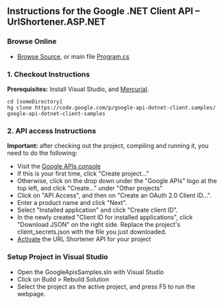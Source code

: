 ## Instructions for the Google .NET Client API – UrlShortener.ASP.NET

### Browse Online

*   [Browse Source](http://code.google.com/p/google-api-dotnet-client/source/browse/?repo=samples#hg%2FUrlShortener.ASP.NET), or main file [Program.cs](http://code.google.com/p/google-api-dotnet-client/source/browse/UrlShortener.ASP.NET/Program.cs?repo=samples)

### 1. Checkout Instructions

**Prerequisites:** Install Visual Studio, and [Mercurial](http://www.mercurial-scm.org/).

```
cd [someDirectory] 
hg clone https://code.google.com/p/google-api-dotnet-client.samples/ google-api-dotnet-client-samples
```

### 2. API access Instructions

**Important:** after checking out the project, compiling and running it, you need to do the following:

*   Visit the [Google APIs console](https://code.google.com/apis/console/)
*   If this is your first time, click "Create project..."
*   Otherwise, click on the drop down under the "Google APIs" logo at the top left, and click "Create..." under "Other projects"
*   Click on "API Access", and then on "Create an OAuth 2.0 Client ID...".
*   Enter a product name and click "Next".
*   Select "Installed application" and click "Create client ID".
*   In the newly created "Client ID for installed applications", click "Download JSON" on the right side. Replace the project's client_secrets.json with the file you just downloaded.
*   [Activate](https://code.google.com/apis/console/?api=urlshortener) the URL Shortener API for your project

### Setup Project in Visual Studio

*   Open the GoogleApisSamples.sln with Visual Studio
*   Click on Build > Rebuild Solution
*   Select the project as the active project, and press F5 to run the webpage.
